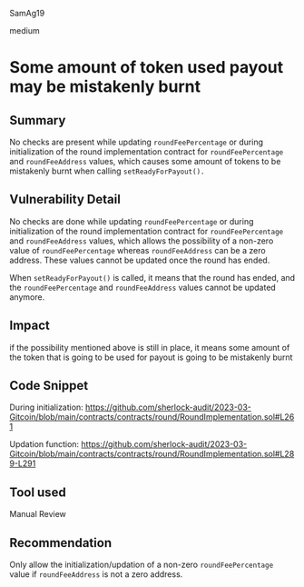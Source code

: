 SamAg19

medium

# Some amount of token used payout may be mistakenly burnt

## Summary
No checks are present while updating `roundFeePercentage` or during initialization of the round implementation contract for `roundFeePercentage` and `roundFeeAddress` values, which causes some amount of tokens to be mistakenly burnt when calling `setReadyForPayout().`

## Vulnerability Detail
No checks are done while updating `roundFeePercentage` or during initialization of the round implementation contract for `roundFeePercentage` and `roundFeeAddress` values, which allows the possibility of a non-zero value of `roundFeePercentage` whereas `roundFeeAddress` can be a zero address. These values cannot be updated once the round has ended.

When `setReadyForPayout()` is called, it means that the round has ended, and the `roundFeePercentage` and `roundFeeAddress` values cannot be updated anymore.

## Impact
if the possibility mentioned above is still in place, it means some amount of the token that is going to be used for payout is going to be mistakenly burnt

## Code Snippet

During initialization:
https://github.com/sherlock-audit/2023-03-Gitcoin/blob/main/contracts/contracts/round/RoundImplementation.sol#L261

Updation function:
https://github.com/sherlock-audit/2023-03-Gitcoin/blob/main/contracts/contracts/round/RoundImplementation.sol#L289-L291

## Tool used

Manual Review

## Recommendation

Only allow the initialization/updation of a non-zero `roundFeePercentage` value if `roundFeeAddress` is not a zero address.
